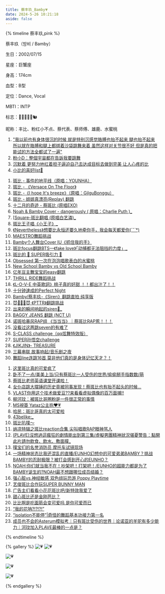 ```yaml
---
title: 蔡丰玖_Bamby💗
date: 2024-5-26 10:21:18
aside: false
---
```


{% timeline 蔡丰玖,pink %}

<!-- timeline 个人资料 -->

蔡丰玖（밤비 / Bamby）

生日：2002/07/15

星座：巨蟹座

身高：174cm

血型：B型

定位：Dance, Vocal

MBTI：INTP

标志：🦌💗🍑🌸🐹🐿️

昵称：丰比、粉红小不点、蔡代表、蔡师傅、雄鹿、水蜜桃

<!-- endtimeline -->

<!-- timeline TMI -->

1. ["我以前也有身体很沉的时候 就是特别沉感觉胳膊也抬不起来 腿也抬不起来 所以就在胳膊和腿上都绑着沙袋跳舞来着 虽然这样对关节很不好 但是真的把能试的方法全都试了一遍"](https://weibo.com/7562861850/5041266200674948)
2. [粉小D：整個宇宙都在告訴我要跳舞](https://www.bilibili.com/video/BV1vn4y1d7im/?spm_id_from=333.788.top_right_bar_window_custom_collection.content.click&vd_source=683accdf4a366c372d15625bf59c99d7)
2. [沉默着 更努力地扛着担子逼迫自己去达成目标去做到完美 让人心疼的比](https://weibo.com/7880262404/O4YfebCJG?pagetype=profilefeed)
2. [小比的喜好list🍑](https://weibo.com/6591628792/5052402539694208)

<!-- endtimeline -->

<!-- timeline 翻唱/翻跳Cover -->

1. [斑比 - 事件的地平线（原唱：YOUNHA）](https://www.bilibili.com/video/BV1PG411v7DF/?spm_id_from=333.999.0.0&vd_source=683accdf4a366c372d15625bf59c99d7)
2. [斑比 - 《Versace On The Floor》 ](https://www.bilibili.com/video/BV1fs421N7HP/?spm_id_from=333.999.0.0&vd_source=683accdf4a366c372d15625bf59c99d7)
3. [斑比 -《I hope It's breeze》（原唱：GilguBonggu）](https://www.bilibili.com/video/BV1vz42117D6/?spm_id_from=333.999.0.0&vd_source=683accdf4a366c372d15625bf59c99d7)
4. [斑比 - 姐姐真漂亮(Replay) 翻跳](https://www.bilibili.com/video/BV1JW4y1o7Ri/?spm_id_from=333.337.search-card.all.click&vd_source=683accdf4a366c372d15625bf59c99d7)
5. [十二月的奇迹 - 蔡斑比 (原唱EXO) ](https://www.bilibili.com/video/BV15T4y1W74G/?spm_id_from=333.337.search-card.all.click&vd_source=683accdf4a366c372d15625bf59c99d7)
6. [Noah & Bamby Cover - dangerously ( 原唱：Charlie Puth )_](https://www.bilibili.com/video/BV13t421a7ZY/?spm_id_from=333.337.search-card.all.click&vd_source=683accdf4a366c372d15625bf59c99d7)
7. [[Square-斑比翻唱 (原唱白艺潾)_](https://www.bilibili.com/video/BV1Cz4y157aY/?spm_id_from=333.337.search-card.all.click&vd_source=683accdf4a366c372d15625bf59c99d7)
8. [斑比王子唱《小王子》_](https://www.bilibili.com/video/BV1qM4m1f753/?spm_id_from=333.337.search-card.all.click&vd_source=683accdf4a366c372d15625bf59c99d7)
9. [《Nevertheless》想要比永恒还要久地牵你手，我会每天都爱你(ˊ˘ˋ*)](https://www.bilibili.com/video/BV1sH4y1M7PF/?spm_id_from=333.337.search-card.all.click&vd_source=683accdf4a366c372d15625bf59c99d7)
10. [MAESTRO舞蹈挑战](https://www.bilibili.com/video/BV1iz421U7Vt/?spm_id_from=333.999.0.0&vd_source=683accdf4a366c372d15625bf59c99d7)
11. [Bamby个人舞台Cover IU《抓住我的手》](https://www.bilibili.com/video/BV1CT42127zv/?spm_id_from=333.999.0.0&vd_source=683accdf4a366c372d15625bf59c99d7)
12. [斑比focus翻跳BTS—《fake love》「动捕都无法阻挡的力度」_](https://www.bilibili.com/video/BV1XF4m1A7dk/?spm_id_from=333.999.0.0&vd_source=683accdf4a366c372d15625bf59c99d7)
13. [斑比的 🌸 SUPER吸引力 🧲 ](https://www.bilibili.com/video/BV1dz42167DZ/?spm_id_from=333.999.0.0&vd_source=683accdf4a366c372d15625bf59c99d7)
14. [Obsessed 第一次在泡泡唱歌表白的水蜜桃](https://www.bilibili.com/video/BV1tx421U7pU/?spm_id_from=333.999.0.0&vd_source=683accdf4a366c372d15625bf59c99d7) 
15. [New School Bamby vs Old School Bamby](https://www.bilibili.com/video/BV1gt421G7mp/?spm_id_from=333.999.0.0&vd_source=683accdf4a366c372d15625bf59c99d7)
16. [亿年豆主舞宝宝的easy翻跳](https://www.bilibili.com/video/BV1Li421Z7Pr/?spm_id_from=333.999.0.0&vd_source=683accdf4a366c372d15625bf59c99d7)
17. [THRILL RIDE舞蹈挑战](https://www.bilibili.com/video/BV1bZ421a7vD/?spm_id_from=333.999.0.0&vd_source=683accdf4a366c372d15625bf59c99d7)
18. [《L-O-V-E 中英歌詞》桃子真的好甜 ！！都出汁了！！](https://www.bilibili.com/video/BV15v421k7qb/?spm_id_from=333.999.0.0&vd_source=683accdf4a366c372d15625bf59c99d7)
19. [十分钟速成的Perfect Night](https://www.bilibili.com/video/BV1vt4y1R7We/?spm_id_from=333.999.0.0&vd_source=683accdf4a366c372d15625bf59c99d7)
20. [Bamby/蔡丰玖-《Siren》翻跳直拍 纯享版](https://www.bilibili.com/video/BV1qp4y1u775/?spm_id_from=333.999.0.0&vd_source=683accdf4a366c372d15625bf59c99d7)
21. [😈💜💗🖤😈 《PTTR》翻跳挑战](https://www.bilibili.com/video/BV1Jj41147dv/?spm_id_from=333.999.0.0&vd_source=683accdf4a366c372d15625bf59c99d7)
22. [出来的瞬间响起的siren🚨_](https://www.bilibili.com/video/BV1pu411u7nR/?spm_id_from=333.999.0.0&vd_source=683accdf4a366c372d15625bf59c99d7)
23. [BAGGY JEANS 翻跳 (NCT U)](https://www.bilibili.com/video/BV1T8411q7fL/?spm_id_from=333.999.0.0&vd_source=683accdf4a366c372d15625bf59c99d7)
24. [诺斑哈暴风RAP组 《当当当》｜蔡斑比RAP惹！！！](https://www.bilibili.com/video/BV1kh4y1w7Rd/?spm_id_from=333.999.0.0&vd_source=683accdf4a366c372d15625bf59c99d7)
25. [没看过这两跳seven的有难了](https://www.bilibili.com/video/BV1tp4y1P776/?spm_id_from=333.999.0.0&vd_source=683accdf4a366c372d15625bf59c99d7)
26. [S-CLASS challenge（qq炫舞特效版）](https://www.bilibili.com/video/BV1nj411X7g9/?spm_id_from=333.999.0.0&vd_source=683accdf4a366c372d15625bf59c99d7)
27. [SUPER孙悟空challenge](https://www.bilibili.com/video/BV1o8411Z772/?spm_id_from=333.999.0.0&vd_source=683accdf4a366c372d15625bf59c99d7)
28. [《JIKJIN》- TREASURE](https://www.bilibili.com/video/BV1Hg4y1W7zf/?spm_id_from=333.999.0.0&vd_source=683accdf4a366c372d15625bf59c99d7)
29. [三幕串联 故事响起/音乐剧之夜](https://www.bilibili.com/video/BV1GW4y1P7Vf/?spm_id_from=333.999.0.0&vd_source=683accdf4a366c372d15625bf59c99d7)
30. [舞蹈line连跳16首 莫非他们真的是身体记忆天才？！](https://www.bilibili.com/video/BV1xc411q7vy/?spm_id_from=333.999.0.0&vd_source=683accdf4a366c372d15625bf59c99d7)

<!-- endtimeline -->

<!-- timeline 常看常新的切片 -->

1. [这里斑比真的可爱疯了](https://www.bilibili.com/video/BV15r42157qw/?spm_id_from=333.999.0.0&vd_source=683accdf4a366c372d15625bf59c99d7)
2. [卧不了一点/美美上当/只有蔡斑比一人受伤的世界/偷偷掰手指数数/萌](https://www.bilibili.com/video/BV1px4y117Vs/?spm_id_from=333.999.0.0&vd_source=683accdf4a366c372d15625bf59c99d7)
3. [蔡斑比老师英语课堂开课啦！](https://www.bilibili.com/video/BV1nG41167Eu/?spm_id_from=333.999.0.0&vd_source=683accdf4a366c372d15625bf59c99d7)
4. [女仆店跳大摆锤的历史竟被同事发现！蔡斑比也有抬不起头的时候…](https://www.bilibili.com/video/BV1PN4y1r7vG/?spm_id_from=333.999.0.0&vd_source=683accdf4a366c372d15625bf59c99d7)
5. [VLAST你用这个技术做爱豆??来看看虚拟偶像的百万面捕!!](https://www.bilibili.com/video/BV13C4y1Z7ss/?spm_id_from=333.999.0.0&vd_source=683accdf4a366c372d15625bf59c99d7)
6. [柳河玟：被斑比哥圈粉是一件很正常的事情](https://www.bilibili.com/video/BV1cN4y1X7tu/?spm_id_from=333.999.0.0&vd_source=683accdf4a366c372d15625bf59c99d7)
7. [MS視簽 Yataz公主抱❤️💗 ](https://www.bilibili.com/video/BV1y8411B7dd/?spm_id_from=333.999.0.0&vd_source=683accdf4a366c372d15625bf59c99d7)
8. [哈民：斑比哥真的太可爱啦](https://www.bilibili.com/video/BV1VF41117hX/?spm_id_from=333.999.0.0&vd_source=683accdf4a366c372d15625bf59c99d7)
9. [43belike:_](https://www.bilibili.com/video/BV1HM4y1b7F2/?spm_id_from=333.999.0.0&vd_source=683accdf4a366c372d15625bf59c99d7)
10. [斑比叭噗～](https://www.bilibili.com/video/BV17M4y1H7uk/?spm_id_from=333.999.0.0&vd_source=683accdf4a366c372d15625bf59c99d7)
11. [纳凉特辑之斑比reaction合集 尖叫唱歌RAP眼神骂人](https://www.bilibili.com/video/BV1aj411U7Ge/?spm_id_from=333.999.0.0&vd_source=683accdf4a366c372d15625bf59c99d7)
12. [(PLAVE)沒想過這瘋狂的劇情能出到第三集/虛擬男團精神狀況堪憂警告：點開此片請勿飲食、飲水、敷面膜_](https://www.bilibili.com/video/BV1yh4y1g7hG/?spm_id_from=333.999.0.0&vd_source=683accdf4a366c372d15625bf59c99d7)
13. [噗宝们的名誉消防员 摩托车试镜现场](https://www.bilibili.com/video/BV1yu411Y7S2/?spm_id_from=333.999.0.0&vd_source=683accdf4a366c372d15625bf59c99d7)
14. [一场精神状态比我还混乱的直播/EUNHO幻想中的可爱弟弟BAMBY？挑战BAMBY的忍耐极限？被打会感到开心的EUNHO？](https://www.bilibili.com/video/BV18T411p7KJ/?spm_id_from=333.999.0.0&vd_source=683accdf4a366c372d15625bf59c99d7)
15. [NOAH:你们就当我不在！吵架吧！打架吧！/EUNHO的超能力都是为了BAMBY诞生的?NOAH最不想跟哪位成员结婚？](https://www.bilibili.com/video/BV1mX4y1z7Ad/?spm_id_from=333.999.0.0&vd_source=683accdf4a366c372d15625bf59c99d7)
16. [强心脏vs.神经敏感 双色组玩恐游 Poppy Playtime](https://www.bilibili.com/video/BV1wa4y157iq/?spm_id_from=333.999.0.0&vd_source=683accdf4a366c372d15625bf59c99d7)
17. [艺俊斑比合作玩SUPER BUNNY MAN](https://www.bilibili.com/video/BV19M4y127Fs/?spm_id_from=333.999.0.0&vd_source=683accdf4a366c372d15625bf59c99d7)
18. [广告主们看看小花花斑比吧/新特效我爱了](https://www.bilibili.com/video/BV12s4y1D7pU/?spm_id_from=333.999.0.0&vd_source=683accdf4a366c372d15625bf59c99d7)
19. [甜心斑比还是金刚芭比？](https://www.bilibili.com/video/BV11L411f7Nv/?spm_id_from=333.999.0.0&vd_source=683accdf4a366c372d15625bf59c99d7)
19. [比比啊是吃面筋会变可爱吗 是你可爱而已](https://www.bilibili.com/video/BV1gy411a7Vm/?spm_id_from=333.999.0.0&vd_source=683accdf4a366c372d15625bf59c99d7)
19. [“我的花呐?!?!?!” ](https://www.bilibili.com/video/BV1xw4m1y7Bu/?spm_id_from=333.999.0.0&vd_source=683accdf4a366c372d15625bf59c99d7)
19. [“isolation不能停”|奇怪的舞蹈基本功接力第一名](https://www.bilibili.com/video/BV1kW4y1c7gg/?spm_id_from=333.999.0.0&vd_source=683accdf4a366c372d15625bf59c99d7)
19. [成员也不会的Asterum模拟考｜只有斑比受伤的世界｜论诺亚的羊驼有多少能力｜河玟加入PLAVE最棒的一点是？](https://www.bilibili.com/video/BV19F411U71q/?spm_id_from=333.999.0.0&vd_source=683accdf4a366c372d15625bf59c99d7)

<!-- endtimeline -->

{% endtimeline %}



{% gallery %}
![💗](https://img.picui.cn/free/2024/06/18/667129ac0d97c.jpg)
![💗](https://pic.imge.cc/2024/07/01/66823f1c7097b.jpg)

![💗](https://pic.imgdb.cn/item/6687e831d9c307b7e92ae535.jpg)

![💗](https://pic.imgdb.cn/item/6687e832d9c307b7e92ae614.jpg)

![💗](https://pic.imgdb.cn/item/6687e9afd9c307b7e92e363c.jpg)

{% endgallery %}